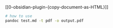 [[0-obsidian-plugin-{copy-document-as-HTML}]]

```bash
# how to use
pandoc test.md -t pdf -o output.pdf
```